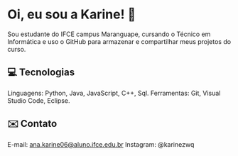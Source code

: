 # Oi, eu sou a Karine! 👋
Sou estudante do IFCE campus Maranguape, cursando o Técnico em Informática e uso o GitHub para armazenar e compartilhar meus projetos do curso.

## 💻 Tecnologias
Linguagens: Python, Java, JavaScript, C++, Sql.
Ferramentas: Git, Visual Studio Code, Eclipse.

## ✉️ Contato
E-mail: ana.karine06@aluno.ifce.edu.br
Instagram: @karinezwq
